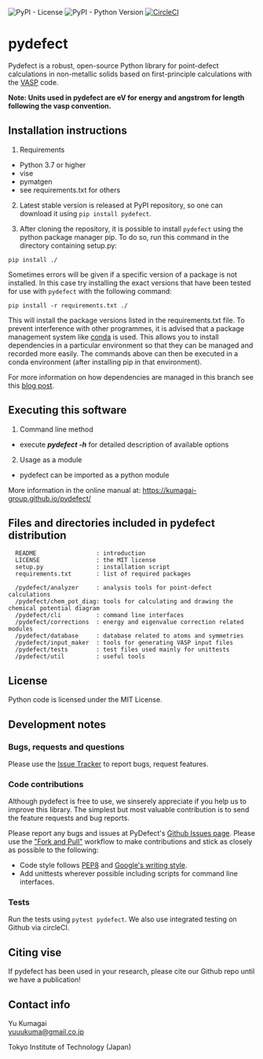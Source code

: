 ![PyPI - License](https://img.shields.io/pypi/l/pydefect?color=blue)
![PyPI - Python Version](https://img.shields.io/pypi/pyversions/pydefect)
[![CircleCI](https://circleci.com/gh/kumagai-group/pydefect/tree/master.svg?style=shield)](https://circleci.com/gh/kumagai-group/pydefect/tree/master)

pydefect
=========
Pydefect is a robust, open-source Python library for point-defect calculations in non-metallic solids 
based on first-principle calculations with the [VASP](https://www.vasp.at) code.

**Note: Units used in pydefect are eV for energy and angstrom for length following the vasp convention.**

Installation instructions
---------------------------------------------------------
1. Requirements
  - Python 3.7 or higher
  - vise
  - pymatgen
  - see requirements.txt for others
  

2. Latest stable version is released at PyPI repository, so one can download 
it using `pip install pydefect`.

3. After cloning the repository, it is possible to install `pydefect` using the python package manager pip.
To do so, run this command in the directory containing setup.py:

`pip install ./`

Sometimes errors will be given if a specific version of a package is not 
installed. In this case try installing the exact versions that have been 
tested for use with `pydefect` with the following command:

`pip install -r requirements.txt ./`

This will install the package versions listed in the requirements.txt file.
To prevent interference with other programmes, it is advised that a package 
management system like 
[conda](https://docs.conda.io/projects/conda/en/latest/index.html) is used. 
This allows you to install dependencies in a particular environment so that 
they can be managed and recorded more easily. The commands above can then be 
executed in a conda environment (after installing pip in that environment).

For more information on how dependencies are managed in this branch see this [blog post](https://medium.com/@boscacci/why-and-how-to-make-a-requirements-txt-f329c685181e).

Executing this software
--------------------------

1. Command line method
  - execute ***pydefect -h*** for detailed description of available options

2. Usage as a module
  - pydefect can be imported as a python module

More information in the online manual at: https://kumagai-group.github.io/pydefect/

Files and directories included in pydefect distribution
--------------------------------------------------------
~~~
  README                 : introduction
  LICENSE                : the MIT license 
  setup.py               : installation script
  requirements.txt       : list of required packages

  /pydefect/analyzer     : analysis tools for point-defect calculations
  /pydefect/chem_pot_diag: tools for calculating and drawing the chemical potential diagram
  /pydefect/cli          : command line interfaces
  /pydefect/corrections  : energy and eigenvalue correction related modules
  /pydefect/database     : database related to atoms and symmetries
  /pydefect/input_maker  : tools for generating VASP input files
  /pydefect/tests        : test files used mainly for unittests
  /pydefect/util         : useful tools 
~~~~

License
-----------------------
Python code is licensed under the MIT License.

Development notes
-------------------
### Bugs, requests and questions
Please use the [Issue Tracker](https://github.com/kumagai-group/pydefect/issues) to report bugs, request features.

### Code contributions
Although pydefect is free to use, we sinserely appreciate if you help us to improve this library. 
The simplest but most valuable contribution is to send the feature requests and bug reports.

Please report any bugs and issues at PyDefect's [Github Issues page](https://github.com/oba-group/pydefect).
Please use the ["Fork and Pull"](https://guides.github.com/activities/forking/) workflow to make contributions and stick as closely as possible to the following:

- Code style follows [PEP8](http://www.python.org/dev/peps/pep-0008) and [Google's writing style](https://google.github.io/styleguide/pyguide.html).
- Add unittests wherever possible including scripts for command line interfaces.

### Tests
Run the tests using `pytest pydefect`.
We also use integrated testing on Github via circleCI.

Citing vise
-------------
If pydefect has been used in your research, please cite our Github repo
until we have a publication!

Contact info
--------------
Yu Kumagai<br>
yuuukuma@gmail.co.jp

Tokyo Institute of Technology (Japan)

